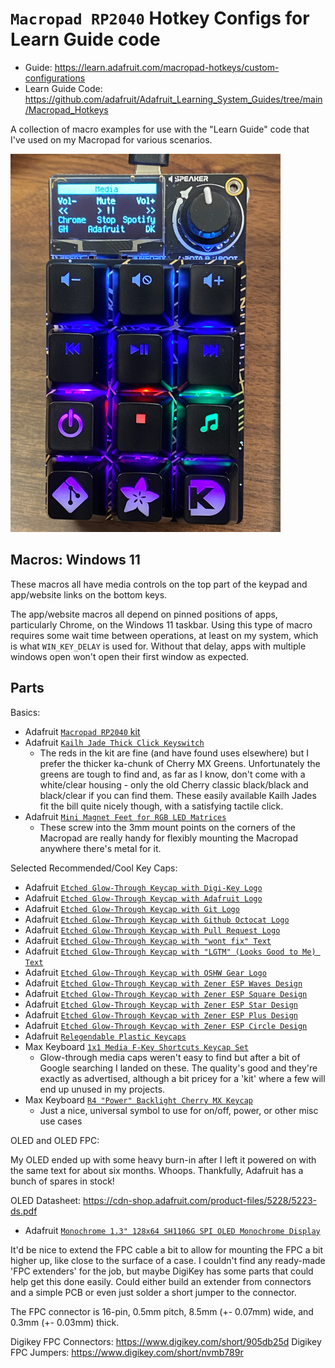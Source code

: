 # `Macropad RP2040` Hotkey Configs for Learn Guide code

* Guide: <https://learn.adafruit.com/macropad-hotkeys/custom-configurations>
* Learn Guide Code: <https://github.com/adafruit/Adafruit_Learning_System_Guides/tree/main/Macropad_Hotkeys>

A collection of macro examples for use with the "Learn Guide" code that I've used on my Macropad for various scenarios.

<img src="./macropad-rp2040.png">

## Macros: Windows 11

These macros all have media controls on the top part of the keypad and app/website links on the bottom keys.

The app/website macros all depend on pinned positions of apps, particularly Chrome, on the Windows 11 taskbar. Using this type of macro requires some wait time between operations, at least on my system, which is what `WIN_KEY_DELAY` is used for. Without that delay, apps with multiple windows open won't open their first window as expected. 

## Parts

Basics:

* Adafruit [`Macropad RP2040` kit](https://www.adafruit.com/product/5128)
* Adafruit [`Kailh Jade Thick Click Keyswitch`](https://www.adafruit.com/product/5149)
    * The reds in the kit are fine (and have found uses elsewhere) but I prefer the thicker ka-chunk of Cherry MX Greens. Unfortunately the greens are tough to find and, as far as I know, don't come with a white/clear housing - only the old Cherry classic black/black and black/clear if you can find them. These easily available Kailh Jades fit the bill quite nicely though, with a satisfying tactile click.
* Adafruit [`Mini Magnet Feet for RGB LED Matrices`](https://www.adafruit.com/product/4631)
    * These screw into the 3mm mount points on the corners of the Macropad are really handy for flexibly mounting the Macropad anywhere there's metal for it.

Selected Recommended/Cool Key Caps:

* Adafruit [`Etched Glow-Through Keycap with Digi-Key Logo`](https://www.adafruit.com/product/5143)
* Adafruit [`Etched Glow-Through Keycap with Adafruit Logo`](https://www.adafruit.com/product/5094)
* Adafruit [`Etched Glow-Through Keycap with Git Logo`](https://www.adafruit.com/product/5193)
* Adafruit [`Etched Glow-Through Keycap with Github Octocat Logo`](https://www.adafruit.com/product/5192)
* Adafruit [`Etched Glow-Through Keycap with Pull Request Logo`](https://www.adafruit.com/product/5196)
* Adafruit [`Etched Glow-Through Keycap with "wont fix" Text`](https://www.adafruit.com/product/5197)
* Adafruit [`Etched Glow-Through Keycap with "LGTM" (Looks Good to Me) Text`](https://www.adafruit.com/product/5195)
* Adafruit [`Etched Glow-Through Keycap with OSHW Gear Logo`](https://www.adafruit.com/product/5115)
* Adafruit [`Etched Glow-Through Keycap with Zener ESP Waves Design`](https://www.adafruit.com/product/5104)
* Adafruit [`Etched Glow-Through Keycap with Zener ESP Square Design`](https://www.adafruit.com/product/5106)
* Adafruit [`Etched Glow-Through Keycap with Zener ESP Star Design`](https://www.adafruit.com/product/5105)
* Adafruit [`Etched Glow-Through Keycap with Zener ESP Plus Design`](https://www.adafruit.com/product/5107)
* Adafruit [`Etched Glow-Through Keycap with Zener ESP Circle Design`](https://www.adafruit.com/product/5108)
* Adafruit [`Relegendable Plastic Keycaps`](https://www.adafruit.com/product/5039)
* Max Keyboard [`1x1 Media F-Key Shortcuts Keycap Set`](https://www.maxkeyboard.com/r4-1x1-media-f-key-shortcuts-keycap-set.html)
    * Glow-through media caps weren't easy to find but after a bit of Google searching I landed on these. The quality's good and they're exactly as advertised, although a bit pricey for a 'kit' where a few will end up unused in my projects.
* Max Keyboard [`R4 "Power" Backlight Cherry MX Keycap`](https://www.maxkeyboard.com/custom-r4-power-backlight-cherry-mx-keycap.html)
    * Just a nice, universal symbol to use for on/off, power, or other misc use cases

OLED and OLED FPC:

My OLED ended up with some heavy burn-in after I left it powered on with the same text for about six months. Whoops. Thankfully, Adafruit has a bunch of spares in stock!

OLED Datasheet: <https://cdn-shop.adafruit.com/product-files/5228/5223-ds.pdf>

* Adafruit [`Monochrome 1.3" 128x64 SH1106G SPI OLED Monochrome Display`](https://www.adafruit.com/product/5228)

It'd be nice to extend the FPC cable a bit to allow for mounting the FPC a bit higher up, like close to the surface of a case. I couldn't find any ready-made 'FPC extenders' for the job, but maybe DigiKey has some parts that could help get this done easily. Could either build an extender from connectors and a simple PCB or even just solder a short jumper to the connector. 

The FPC connector is 16-pin, 0.5mm pitch, 8.5mm (+- 0.07mm) wide, and 0.3mm (+- 0.03mm) thick.

Digikey FPC Connectors: <https://www.digikey.com/short/905db25d>
Digikey FPC Jumpers: <https://www.digikey.com/short/nvmb789r>